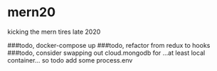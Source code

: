 # mern20
kicking the mern tires late 2020

###todo, docker-compose up
###todo, refactor from redux to hooks
###todo, consider swapping out cloud.mongodb for ...at least local container...
    so todo add some process.env
